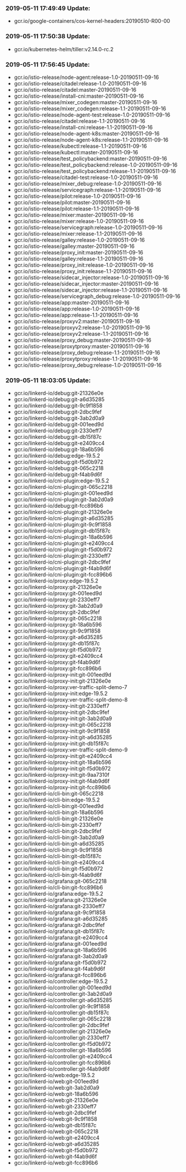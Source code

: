 ### 2019-05-11 17:49:49 Update:

- gcr.io/google-containers/cos-kernel-headers:20190510-R00-00
### 2019-05-11 17:50:38 Update:

- gcr.io/kubernetes-helm/tiller:v2.14.0-rc.2
### 2019-05-11 17:56:45 Update:

- gcr.io/istio-release/node-agent:release-1.0-20190511-09-16
- gcr.io/istio-release/citadel:release-1.0-20190511-09-16
- gcr.io/istio-release/citadel:master-20190511-09-16
- gcr.io/istio-release/install-cni:master-20190511-09-16
- gcr.io/istio-release/mixer_codegen:master-20190511-09-16
- gcr.io/istio-release/mixer_codegen:release-1.1-20190511-09-16
- gcr.io/istio-release/node-agent-test:release-1.0-20190511-09-16
- gcr.io/istio-release/citadel:release-1.1-20190511-09-16
- gcr.io/istio-release/install-cni:release-1.1-20190511-09-16
- gcr.io/istio-release/node-agent-k8s:master-20190511-09-16
- gcr.io/istio-release/node-agent-k8s:release-1.1-20190511-09-16
- gcr.io/istio-release/kubectl:release-1.1-20190511-09-16
- gcr.io/istio-release/kubectl:master-20190511-09-16
- gcr.io/istio-release/test_policybackend:master-20190511-09-16
- gcr.io/istio-release/test_policybackend:release-1.0-20190511-09-16
- gcr.io/istio-release/test_policybackend:release-1.1-20190511-09-16
- gcr.io/istio-release/citadel-test:release-1.0-20190511-09-16
- gcr.io/istio-release/mixer_debug:release-1.0-20190511-09-16
- gcr.io/istio-release/servicegraph:release-1.1-20190511-09-16
- gcr.io/istio-release/pilot:release-1.0-20190511-09-16
- gcr.io/istio-release/pilot:master-20190511-09-16
- gcr.io/istio-release/pilot:release-1.1-20190511-09-16
- gcr.io/istio-release/mixer:master-20190511-09-16
- gcr.io/istio-release/mixer:release-1.0-20190511-09-16
- gcr.io/istio-release/servicegraph:release-1.0-20190511-09-16
- gcr.io/istio-release/mixer:release-1.1-20190511-09-16
- gcr.io/istio-release/galley:release-1.0-20190511-09-16
- gcr.io/istio-release/galley:master-20190511-09-16
- gcr.io/istio-release/proxy_init:master-20190511-09-16
- gcr.io/istio-release/galley:release-1.1-20190511-09-16
- gcr.io/istio-release/proxy_init:release-1.0-20190511-09-16
- gcr.io/istio-release/proxy_init:release-1.1-20190511-09-16
- gcr.io/istio-release/sidecar_injector:release-1.0-20190511-09-16
- gcr.io/istio-release/sidecar_injector:master-20190511-09-16
- gcr.io/istio-release/sidecar_injector:release-1.1-20190511-09-16
- gcr.io/istio-release/servicegraph_debug:release-1.0-20190511-09-16
- gcr.io/istio-release/app:master-20190511-09-16
- gcr.io/istio-release/app:release-1.0-20190511-09-16
- gcr.io/istio-release/app:release-1.1-20190511-09-16
- gcr.io/istio-release/proxyv2:master-20190511-09-16
- gcr.io/istio-release/proxyv2:release-1.0-20190511-09-16
- gcr.io/istio-release/proxyv2:release-1.1-20190511-09-16
- gcr.io/istio-release/proxy_debug:master-20190511-09-16
- gcr.io/istio-release/proxytproxy:master-20190511-09-16
- gcr.io/istio-release/proxy_debug:release-1.1-20190511-09-16
- gcr.io/istio-release/proxytproxy:release-1.1-20190511-09-16
- gcr.io/istio-release/proxy_debug:release-1.0-20190511-09-16
### 2019-05-11 18:03:05 Update:

- gcr.io/linkerd-io/debug:git-21326e0e
- gcr.io/linkerd-io/debug:git-a6d35285
- gcr.io/linkerd-io/debug:git-9c9f1858
- gcr.io/linkerd-io/debug:git-2dbc9fef
- gcr.io/linkerd-io/debug:git-3ab2d0a9
- gcr.io/linkerd-io/debug:git-001eed9d
- gcr.io/linkerd-io/debug:git-2330eff7
- gcr.io/linkerd-io/debug:git-db15f87c
- gcr.io/linkerd-io/debug:git-e2409cc4
- gcr.io/linkerd-io/debug:git-18a6b596
- gcr.io/linkerd-io/debug:edge-19.5.2
- gcr.io/linkerd-io/debug:git-f5d0b972
- gcr.io/linkerd-io/debug:git-065c2218
- gcr.io/linkerd-io/debug:git-f4ab9d6f
- gcr.io/linkerd-io/cni-plugin:edge-19.5.2
- gcr.io/linkerd-io/cni-plugin:git-065c2218
- gcr.io/linkerd-io/cni-plugin:git-001eed9d
- gcr.io/linkerd-io/cni-plugin:git-3ab2d0a9
- gcr.io/linkerd-io/debug:git-fcc896b6
- gcr.io/linkerd-io/cni-plugin:git-21326e0e
- gcr.io/linkerd-io/cni-plugin:git-a6d35285
- gcr.io/linkerd-io/cni-plugin:git-9c9f1858
- gcr.io/linkerd-io/cni-plugin:git-db15f87c
- gcr.io/linkerd-io/cni-plugin:git-18a6b596
- gcr.io/linkerd-io/cni-plugin:git-e2409cc4
- gcr.io/linkerd-io/cni-plugin:git-f5d0b972
- gcr.io/linkerd-io/cni-plugin:git-2330eff7
- gcr.io/linkerd-io/cni-plugin:git-2dbc9fef
- gcr.io/linkerd-io/cni-plugin:git-f4ab9d6f
- gcr.io/linkerd-io/cni-plugin:git-fcc896b6
- gcr.io/linkerd-io/proxy:edge-19.5.2
- gcr.io/linkerd-io/proxy:git-21326e0e
- gcr.io/linkerd-io/proxy:git-001eed9d
- gcr.io/linkerd-io/proxy:git-2330eff7
- gcr.io/linkerd-io/proxy:git-3ab2d0a9
- gcr.io/linkerd-io/proxy:git-2dbc9fef
- gcr.io/linkerd-io/proxy:git-065c2218
- gcr.io/linkerd-io/proxy:git-18a6b596
- gcr.io/linkerd-io/proxy:git-9c9f1858
- gcr.io/linkerd-io/proxy:git-a6d35285
- gcr.io/linkerd-io/proxy:git-db15f87c
- gcr.io/linkerd-io/proxy:git-f5d0b972
- gcr.io/linkerd-io/proxy:git-e2409cc4
- gcr.io/linkerd-io/proxy:git-f4ab9d6f
- gcr.io/linkerd-io/proxy:git-fcc896b6
- gcr.io/linkerd-io/proxy-init:git-001eed9d
- gcr.io/linkerd-io/proxy-init:git-21326e0e
- gcr.io/linkerd-io/proxy:ver-traffic-split-demo-7
- gcr.io/linkerd-io/proxy-init:edge-19.5.2
- gcr.io/linkerd-io/proxy:ver-traffic-split-demo-8
- gcr.io/linkerd-io/proxy-init:git-2330eff7
- gcr.io/linkerd-io/proxy-init:git-2dbc9fef
- gcr.io/linkerd-io/proxy-init:git-3ab2d0a9
- gcr.io/linkerd-io/proxy-init:git-065c2218
- gcr.io/linkerd-io/proxy-init:git-9c9f1858
- gcr.io/linkerd-io/proxy-init:git-a6d35285
- gcr.io/linkerd-io/proxy-init:git-db15f87c
- gcr.io/linkerd-io/proxy:ver-traffic-split-demo-9
- gcr.io/linkerd-io/proxy-init:git-e2409cc4
- gcr.io/linkerd-io/proxy-init:git-18a6b596
- gcr.io/linkerd-io/proxy-init:git-f5d0b972
- gcr.io/linkerd-io/proxy-init:git-9aa7310f
- gcr.io/linkerd-io/proxy-init:git-f4ab9d6f
- gcr.io/linkerd-io/proxy-init:git-fcc896b6
- gcr.io/linkerd-io/cli-bin:git-065c2218
- gcr.io/linkerd-io/cli-bin:edge-19.5.2
- gcr.io/linkerd-io/cli-bin:git-001eed9d
- gcr.io/linkerd-io/cli-bin:git-18a6b596
- gcr.io/linkerd-io/cli-bin:git-21326e0e
- gcr.io/linkerd-io/cli-bin:git-2330eff7
- gcr.io/linkerd-io/cli-bin:git-2dbc9fef
- gcr.io/linkerd-io/cli-bin:git-3ab2d0a9
- gcr.io/linkerd-io/cli-bin:git-a6d35285
- gcr.io/linkerd-io/cli-bin:git-9c9f1858
- gcr.io/linkerd-io/cli-bin:git-db15f87c
- gcr.io/linkerd-io/cli-bin:git-e2409cc4
- gcr.io/linkerd-io/cli-bin:git-f5d0b972
- gcr.io/linkerd-io/cli-bin:git-f4ab9d6f
- gcr.io/linkerd-io/grafana:git-065c2218
- gcr.io/linkerd-io/cli-bin:git-fcc896b6
- gcr.io/linkerd-io/grafana:edge-19.5.2
- gcr.io/linkerd-io/grafana:git-21326e0e
- gcr.io/linkerd-io/grafana:git-2330eff7
- gcr.io/linkerd-io/grafana:git-9c9f1858
- gcr.io/linkerd-io/grafana:git-a6d35285
- gcr.io/linkerd-io/grafana:git-2dbc9fef
- gcr.io/linkerd-io/grafana:git-db15f87c
- gcr.io/linkerd-io/grafana:git-e2409cc4
- gcr.io/linkerd-io/grafana:git-001eed9d
- gcr.io/linkerd-io/grafana:git-18a6b596
- gcr.io/linkerd-io/grafana:git-3ab2d0a9
- gcr.io/linkerd-io/grafana:git-f5d0b972
- gcr.io/linkerd-io/grafana:git-f4ab9d6f
- gcr.io/linkerd-io/grafana:git-fcc896b6
- gcr.io/linkerd-io/controller:edge-19.5.2
- gcr.io/linkerd-io/controller:git-001eed9d
- gcr.io/linkerd-io/controller:git-3ab2d0a9
- gcr.io/linkerd-io/controller:git-a6d35285
- gcr.io/linkerd-io/controller:git-9c9f1858
- gcr.io/linkerd-io/controller:git-db15f87c
- gcr.io/linkerd-io/controller:git-065c2218
- gcr.io/linkerd-io/controller:git-2dbc9fef
- gcr.io/linkerd-io/controller:git-21326e0e
- gcr.io/linkerd-io/controller:git-2330eff7
- gcr.io/linkerd-io/controller:git-f5d0b972
- gcr.io/linkerd-io/controller:git-18a6b596
- gcr.io/linkerd-io/controller:git-e2409cc4
- gcr.io/linkerd-io/controller:git-fcc896b6
- gcr.io/linkerd-io/controller:git-f4ab9d6f
- gcr.io/linkerd-io/web:edge-19.5.2
- gcr.io/linkerd-io/web:git-001eed9d
- gcr.io/linkerd-io/web:git-3ab2d0a9
- gcr.io/linkerd-io/web:git-18a6b596
- gcr.io/linkerd-io/web:git-21326e0e
- gcr.io/linkerd-io/web:git-2330eff7
- gcr.io/linkerd-io/web:git-2dbc9fef
- gcr.io/linkerd-io/web:git-9c9f1858
- gcr.io/linkerd-io/web:git-db15f87c
- gcr.io/linkerd-io/web:git-065c2218
- gcr.io/linkerd-io/web:git-e2409cc4
- gcr.io/linkerd-io/web:git-a6d35285
- gcr.io/linkerd-io/web:git-f5d0b972
- gcr.io/linkerd-io/web:git-f4ab9d6f
- gcr.io/linkerd-io/web:git-fcc896b6
